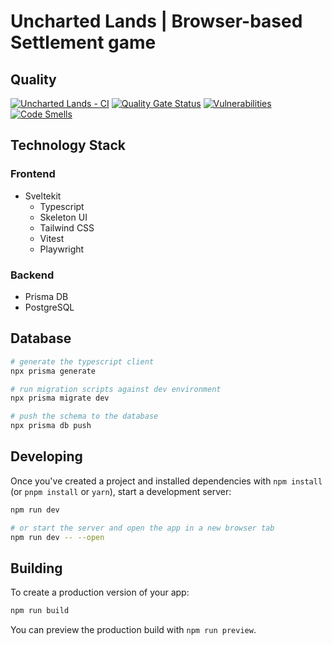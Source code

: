 # Uncharted Lands | Browser-based Settlement game

## Quality
[![Uncharted Lands - CI](https://github.com/RedSyndicate/browser-game/actions/workflows/CI.yml/badge.svg)](https://github.com/RedSyndicate/browser-game/actions/workflows/CI.yml) [![Quality Gate Status](https://sonarcloud.io/api/project_badges/measure?project=RedSyndicate_browser-game&metric=alert_status)](https://sonarcloud.io/summary/new_code?id=RedSyndicate_browser-game) [![Vulnerabilities](https://sonarcloud.io/api/project_badges/measure?project=RedSyndicate_browser-game&metric=vulnerabilities)](https://sonarcloud.io/summary/new_code?id=RedSyndicate_browser-game) [![Code Smells](https://sonarcloud.io/api/project_badges/measure?project=RedSyndicate_browser-game&metric=code_smells)](https://sonarcloud.io/summary/new_code?id=RedSyndicate_browser-game)

## Technology Stack
### Frontend
* Sveltekit
    * Typescript
    * Skeleton UI
    * Tailwind CSS
    * Vitest
    * Playwright
### Backend
* Prisma DB
* PostgreSQL

## Database
```bash
# generate the typescript client
npx prisma generate

# run migration scripts against dev environment
npx prisma migrate dev

# push the schema to the database
npx prisma db push
```
## Developing
Once you've created a project and installed dependencies with `npm install` (or `pnpm install` or `yarn`), start a development server:

```bash
npm run dev

# or start the server and open the app in a new browser tab
npm run dev -- --open
```

## Building

To create a production version of your app:

```bash
npm run build
```

You can preview the production build with `npm run preview`.

